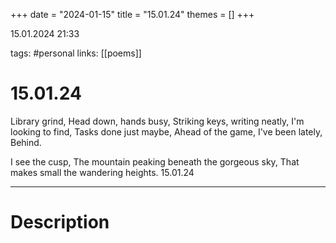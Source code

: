 +++
date = "2024-01-15"
title = "15.01.24"
themes = []
+++

15.01.2024 21:33

tags: #personal
links: [[poems]]

# 15.01.24

Library grind,
Head down, hands busy,
Striking keys, writing neatly,
I'm looking to find,
Tasks done just maybe,
Ahead of the game, I've been lately,
Behind.

I see the cusp,
The mountain peaking beneath the gorgeous sky,
That makes small the wandering heights.
15.01.24

---

# Description

